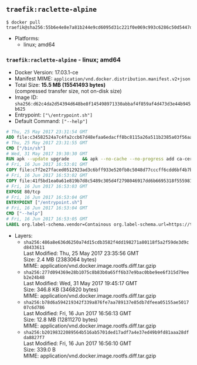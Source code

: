 ## `traefik:raclette-alpine`

```console
$ docker pull traefik@sha256:55b6e4e8e7a81b244e9cd6095d31c221f0e069c993c6286c50d5447d2aeaaff3
```

-	Platforms:
	-	linux; amd64

### `traefik:raclette-alpine` - linux; amd64

-	Docker Version: 17.03.1-ce
-	Manifest MIME: `application/vnd.docker.distribution.manifest.v2+json`
-	Total Size: **15.5 MB (15541493 bytes)**  
	(compressed transfer size, not on-disk size)
-	Image ID: `sha256:d62c4da2d54394d648be8f145498971330abbaf4f859af4d473d3e44b945b625`
-	Entrypoint: `["\/entrypoint.sh"]`
-	Default Command: `["--help"]`

```dockerfile
# Thu, 25 May 2017 23:31:54 GMT
ADD file:c34582524a7c4fa2ccb67d48efaa6edacff8bc8115a26a511b2385a03f56aa8e in / 
# Thu, 25 May 2017 23:31:55 GMT
CMD ["/bin/sh"]
# Wed, 31 May 2017 19:30:30 GMT
RUN apk --update upgrade     && apk --no-cache --no-progress add ca-certificates     && rm -rf /var/cache/apk/*
# Fri, 16 Jun 2017 16:53:01 GMT
COPY file:c7f2e27faced0512923ad3c6bff933e520fb8c5048d77cccff6cdd6bf4b7b735 in /usr/local/bin/ 
# Fri, 16 Jun 2017 16:53:02 GMT
COPY file:41f5bd1ea0a61e819b7d8c5489c305d4f2798046917dd6b6695318f555981727 in / 
# Fri, 16 Jun 2017 16:53:03 GMT
EXPOSE 80/tcp
# Fri, 16 Jun 2017 16:53:04 GMT
ENTRYPOINT ["/entrypoint.sh"]
# Fri, 16 Jun 2017 16:53:04 GMT
CMD ["--help"]
# Fri, 16 Jun 2017 16:53:05 GMT
LABEL org.label-schema.vendor=Containous org.label-schema.url=https://traefik.io org.label-schema.name=Traefik org.label-schema.description=A modern reverse-proxy org.label-schema.version=v1.3.1 org.label-schema.docker.schema-version=1.0
```

-	Layers:
	-	`sha256:486a8e636d6250a74d15cdb3582f4dd198271a80118f5a2f59de3d9cd8433611`  
		Last Modified: Thu, 25 May 2017 23:35:56 GMT  
		Size: 2.4 MB (2383064 bytes)  
		MIME: application/vnd.docker.image.rootfs.diff.tar.gzip
	-	`sha256:277d094369e28b1075c8b83b0a65ff6b37e9bac0bbe9ee6f315d79eeb2e24b48`  
		Last Modified: Wed, 31 May 2017 19:45:17 GMT  
		Size: 346.8 KB (346820 bytes)  
		MIME: application/vnd.docker.image.rootfs.diff.tar.gzip
	-	`sha256:b78d6a594219342f339a876fe7aa789137e85db7dfeea05155ae501707c6d786`  
		Last Modified: Fri, 16 Jun 2017 16:56:13 GMT  
		Size: 12.8 MB (12811270 bytes)  
		MIME: application/vnd.docker.image.rootfs.diff.tar.gzip
	-	`sha256:b20198322089564b516ab5701ded17adf7a4e37ed49b9fd81aaa28dfda8827f7`  
		Last Modified: Fri, 16 Jun 2017 16:56:10 GMT  
		Size: 339.0 B  
		MIME: application/vnd.docker.image.rootfs.diff.tar.gzip
